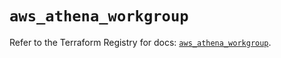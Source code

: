 # `aws_athena_workgroup`

Refer to the Terraform Registry for docs: [`aws_athena_workgroup`](https://registry.terraform.io/providers/hashicorp/aws/5.70.0/docs/resources/athena_workgroup).
